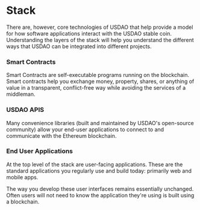 # Stack

There are, however, core technologies of USDAO that help provide a model for how software applications interact with the USDAO stable coin. Understanding the layers of the stack will help you understand the different ways that USDAO can be integrated into different projects.

### Smart Contracts

Smart Contracts are self-executable programs running on the blockchain. Smart contracts help you exchange money, property, shares, or anything of value in a transparent, conflict-free way while avoiding the services of a middleman.

### USDAO APIS

Many convenience libraries \(built and maintained by USDAO's open-source community\) allow your end-user applications to connect to and communicate with the Ethereum blockchain.

### End User Applications

At the top level of the stack are user-facing applications. These are the standard applications you regularly use and build today: primarily web and mobile apps.

The way you develop these user interfaces remains essentially unchanged. Often users will not need to know the application they're using is built using a blockchain.

